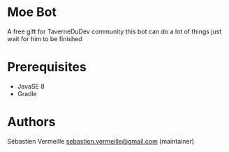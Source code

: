 Moe Bot
============================================

A free gift for TaverneDuDev community
this bot can do a lot of things just wait for him to be finished

# Prerequisites

* JavaSE 8
* Gradle

# Authors
Sébastien Vermeille <sebastien.vermeille@gmail.com> (maintainer)